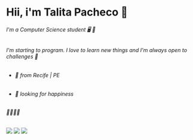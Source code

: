 # Hii, i'm Talita Pacheco 🥰

###### I'm a Computer Science student 🖥️ 💙

###### I'm starting to program. I love to learn new things and I'm always open to challenges 🧠

- ###### 📍 from Recife | PE

- ###### 🌈 looking for happiness

###### 🦋🦋🦋🦋

<a href = "mailto: tltpach@gmail.com"><img src="https://img.shields.io/badge/-Gmail-%23EA4335?style=for-the-badge&logo=gmail&logoColor=white" target="_blank"></a>
<a href="https://www.linkedin.com/in/talita-pacheco-690216208" target="_blank"><img src="https://img.shields.io/badge/-LinkedIn-%230077B5?style=for-the-badge&logo=linkedin&logoColor=white" target="_blank"></a>
<a href="https://instagram.com/Talitapach" target="_blank"><img src="https://img.shields.io/badge/-Instagram-%23E4405F?style=for-the-badge&logo=instagram&logoColor=white" target="_blank"></a>

